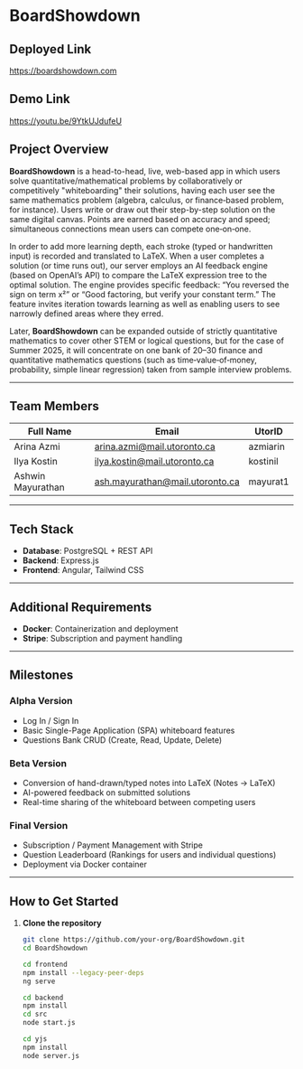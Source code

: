 # BoardShowdown

## Deployed Link

https://boardshowdown.com

## Demo Link

https://youtu.be/9YtkUJdufeU

## Project Overview
**BoardShowdown** is a head-to-head, live, web-based app in which users solve quantitative/mathematical problems by collaboratively or competitively "whiteboarding" their solutions, having each user see the same mathematics problem (algebra, calculus, or finance‐based problem, for instance). Users write or draw out their step-by-step solution on the same digital canvas. Points are earned based on accuracy and speed; simultaneous connections mean users can compete one‐on‐one.

In order to add more learning depth, each stroke (typed or handwritten input) is recorded and translated to LaTeX. When a user completes a solution (or time runs out), our server employs an AI feedback engine (based on OpenAI’s API) to compare the LaTeX expression tree to the optimal solution. The engine provides specific feedback: “You reversed the sign on term x²” or “Good factoring, but verify your constant term.” The feature invites iteration towards learning as well as enabling users to see narrowly defined areas where they erred.

Later, **BoardShowdown** can be expanded outside of strictly quantitative mathematics to cover other STEM or logical questions, but for the case of Summer 2025, it will concentrate on one bank of 20–30 finance and quantitative mathematics questions (such as time‐value‐of‐money, probability, simple linear regression) taken from sample interview problems.

---

## Team Members

| Full Name             | Email                          | UtorID   |
| --------------------- | ------------------------------ | -------- |
| Arina Azmi            | arina.azmi@mail.utoronto.ca    | azmiarin |
| Ilya Kostin           | ilya.kostin@mail.utoronto.ca   | kostinil |
| Ashwin Mayurathan     | ash.mayurathan@mail.utoronto.ca| mayurat1 |

---

## Tech Stack

- **Database**: PostgreSQL + REST API
- **Backend**: Express.js
- **Frontend**: Angular, Tailwind CSS

---

## Additional Requirements

- **Docker**: Containerization and deployment
- **Stripe**: Subscription and payment handling

---

## Milestones

### Alpha Version
- Log In / Sign In
- Basic Single-Page Application (SPA) whiteboard features
- Questions Bank CRUD (Create, Read, Update, Delete)

### Beta Version
- Conversion of hand-drawn/typed notes into LaTeX (Notes → LaTeX)
- AI-powered feedback on submitted solutions
- Real-time sharing of the whiteboard between competing users

### Final Version
- Subscription / Payment Management with Stripe
- Question Leaderboard (Rankings for users and individual questions)
- Deployment via Docker container

---

## How to Get Started

1. **Clone the repository**
   ```bash
   git clone https://github.com/your-org/BoardShowdown.git
   cd BoardShowdown

   cd frontend
   npm install --legacy-peer-deps
   ng serve

   cd backend
   npm install
   cd src
   node start.js

   cd yjs
   npm install
   node server.js
